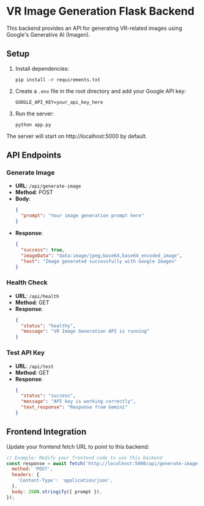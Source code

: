 # VR Image Generation Flask Backend

This backend provides an API for generating VR-related images using Google's Generative AI (Imagen).

## Setup

1. Install dependencies:
   ```
   pip install -r requirements.txt
   ```

2. Create a `.env` file in the root directory and add your Google API key:
   ```
   GOOGLE_API_KEY=your_api_key_here
   ```

3. Run the server:
   ```
   python app.py
   ```

The server will start on http://localhost:5000 by default.

## API Endpoints

### Generate Image
- **URL**: `/api/generate-image`
- **Method**: POST
- **Body**:
  ```json
  {
    "prompt": "Your image generation prompt here"
  }
  ```
- **Response**:
  ```json
  {
    "success": true,
    "imageData": "data:image/jpeg;base64,base64_encoded_image",
    "text": "Image generated successfully with Google Imagen"
  }
  ```

### Health Check
- **URL**: `/api/health`
- **Method**: GET
- **Response**:
  ```json
  {
    "status": "healthy",
    "message": "VR Image Generation API is running"
  }
  ```

### Test API Key
- **URL**: `/api/test`
- **Method**: GET
- **Response**:
  ```json
  {
    "status": "success",
    "message": "API key is working correctly",
    "text_response": "Response from Gemini"
  }
  ```

## Frontend Integration

Update your frontend fetch URL to point to this backend:

```javascript
// Example: Modify your frontend code to use this backend
const response = await fetch('http://localhost:5000/api/generate-image', {
  method: 'POST',
  headers: {
    'Content-Type': 'application/json',
  },
  body: JSON.stringify({ prompt }),
});
``` 